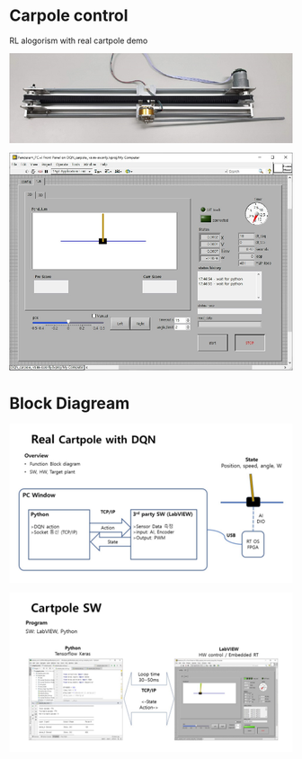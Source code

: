 
# Carpole control
RL alogorism with real cartpole demo

![hwpicture](./image/cartpole_hw.jpg )

![lvimage](./image/cartpole_lv2d.jpg )

# Block Diagream
![slide1](./image/cartpole_block1.jpg )

![slide2](./image/cartpole_block2.jpg )
